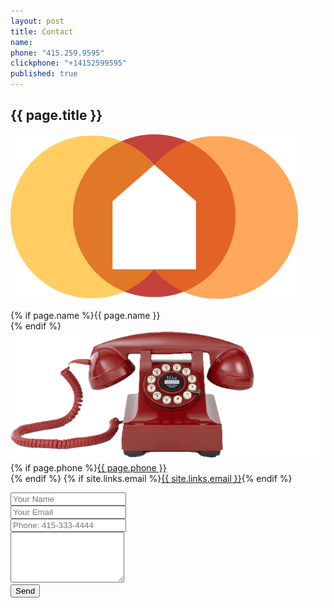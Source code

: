 ```yaml
---
layout: post
title: Contact
name:
phone: "415.259.9595"
clickphone: "+14152599595"
published: true
---
```


<section id="contact" class="contact container-fluid">
  <div class="row text-center">
    <div class="col-sm-12">
      <h2>{{ page.title }}</h2>
      <img class="logo" src="../img/logo-image.svg" alt="logo">
    </div>
  </div>
  <div class="row">
    <div class="col-sm-4 col-sm-offset-2 text-center">
      <p>{% if page.name %}{{ page.name }}<br>{% endif %}
      <img class="phone" src="../img/red-phone.png" alt="telphone"><br>
      {% if page.phone %}<a href="tel:{{ page.clickphone }}">{{ page.phone }}</a><br>{% endif %}
      {% if site.links.email %}<a href="email:{{ site.links.email }}">{{ site.links.email }}</a>{% endif %}</p>
      <p></p>
    </div>
      <div class="col-sm-4">
        <form class="form-horizontal" accept-charset="UTF-8" action="https://formkeep.com/f/7f25060beeec" method="POST">
            <input type="hidden" name="utf8" value="✓">
            <input type="hidden" name="url" placeholder="http://getittogether.us">
            <div class="form-group">
              <input id="name" name="name" placeholder="Your Name" class="form-control" type="text">
            </div>
            <div class="form-group">
              <input id="email" name="email" placeholder="Your Email" class="form-control" required="" type="email">
            </div>
            <div class="form-group">
              <input id="phone" name="phone" placeholder="Phone: 415-333-4444" class="form-control" type="text">
            </div>
            <div class="form-group">
              <textarea id="textarea" name="textarea" rows="5" class="form-control"></textarea>
            </div>
            <button id="singlebutton" name="singlebutton" class="btn btn-primary" type="submit">Send</button>
        </form>
      </div>
  </div>
</section>
